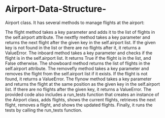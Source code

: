# Airport-Data-Structure-
Airport class. It has several methods to manage flights at the airport:

The flight method takes a key parameter and adds it to the list of flights in the self.airport attribute.
The nextfly method takes a key parameter and returns the next flight after the given key in the self.airport list. If the given key is not found in the list or there are no flights after it, it returns a ValueError.
The inboard method takes a key parameter and checks if the flight is in the self.airport list. It returns True if the flight is in the list, and False otherwise.
The showboard method returns the list of flights in the self.airport attribute.
The removefly method takes a key parameter and removes the flight from the self.airport list if it exists. If the flight is not found, it returns a ValueError.
The flynow method takes a key parameter and returns the flight at the same position as the given key in the self.airport list. If there are no flights after the given key, it returns a ValueError.
The provided code also includes a run_tests function that creates an instance of the Airport class, adds flights, shows the current flights, retrieves the next flight, removes a flight, and shows the updated flights. Finally, it runs the tests by calling the run_tests function.
